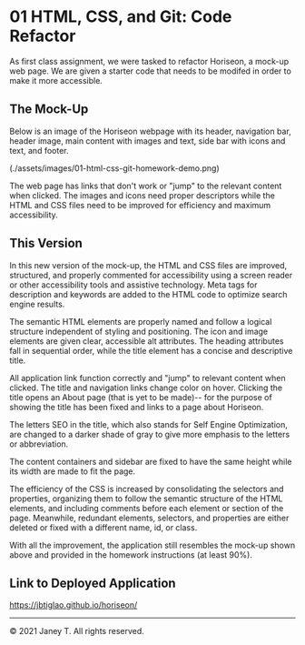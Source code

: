 
# 01 HTML, CSS, and Git: Code Refactor

As first class assignment, we were tasked to refactor Horiseon, a mock-up web page. We are given a starter code that needs to be modifed in order to make it more accessible.


## The Mock-Up

Below is an image of the Horiseon webpage with its header, navigation bar, header image, main content with images and text, side bar with icons and text, and footer.

(./assets/images/01-html-css-git-homework-demo.png)

The web page has links that don't work or "jump" to the relevant content when clicked. The images and icons need proper descriptors while the HTML and CSS files need to be improved for efficiency and maximum accessibility.



## This Version

In this new version of the mock-up, the HTML and CSS files are improved, structured, and properly commented for accessibility using a screen reader or other accessibility tools and assistive technology. Meta tags for description and keywords are added to the HTML code to optimize search engine results. 

The semantic HTML elements are properly named and follow a logical structure independent of styling and positioning. The icon and image elements are given clear, accessible alt attributes. The heading attributes fall in sequential order, while the title element has a concise and descriptive title. 

All application link function correctly and "jump" to relevant content when clicked. The title and navigation links change color on hover. Clicking the title opens an About page (that is yet to be made)-- for the purpose of showing the title has been fixed and links to a page about Horiseon. 

The letters SEO in the title, which also stands for Self Engine Optimization, are changed to a darker shade of gray to give more emphasis to the letters or abbreviation.

The content containers and sidebar are fixed to have the same height while its width are made to fit the page.

The efficiency of the CSS is increased by consolidating the selectors and properties, organizing them to follow the semantic structure of the HTML elements, and including comments before each element or section of the page. Meanwhile, redundant elements, selectors, and properties are either deleted or fixed with a different name, id, or class. 

With all the improvement, the application still resembles the mock-up shown above and provided in the homework instructions (at least 90%).


## Link to Deployed Application

https://jbtiglao.github.io/horiseon/



---
© 2021 Janey T. All rights reserved.
